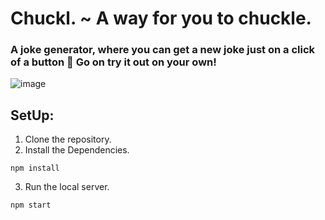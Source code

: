 # Chuckl. ~ A way for you to chuckle.

### A joke generator, where you can get a new joke just on a click of a button 🥳 Go on try it out on your own!
![image](https://user-images.githubusercontent.com/69676094/152645451-3a121b20-424b-4f08-8238-9caf3072baa3.png)


## SetUp:

1. Clone the repository.
2. Install the Dependencies.
```
npm install
```
3. Run the local server.
```
npm start
```
